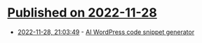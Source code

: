 # [Published on 2022-11-28](index.md)

* [2022-11-28, 21:03:49](https://news.ycombinator.com/item?id=33779595) - [AI WordPress code snippet generator](https://codewp.ai/)
